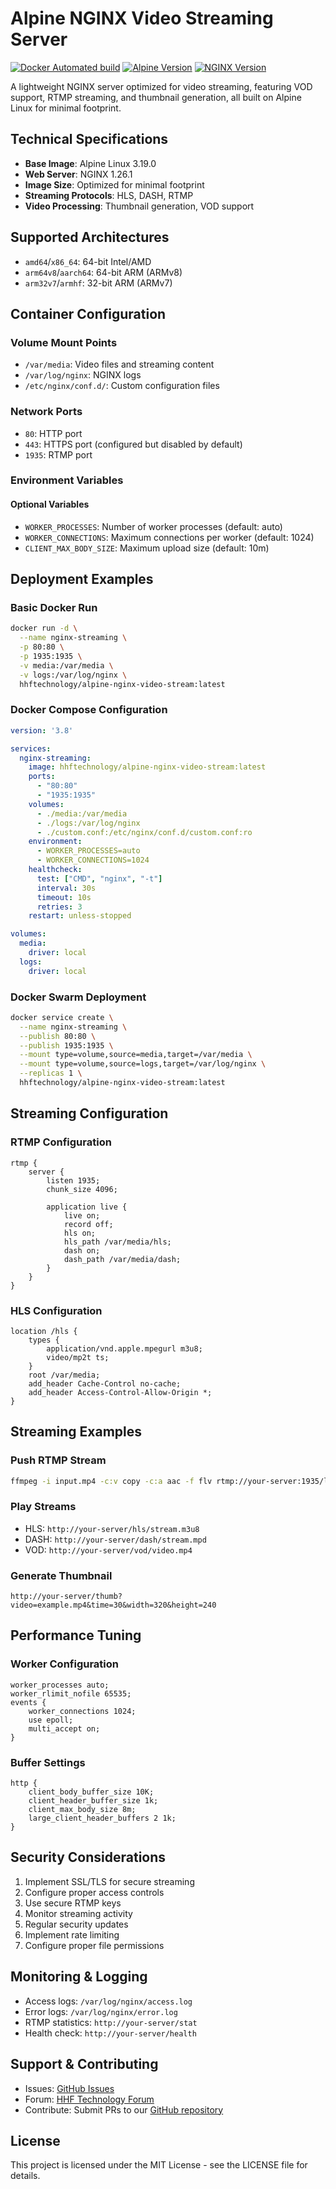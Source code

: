 # Alpine NGINX Video Streaming Server

[![Docker Automated build](https://img.shields.io/docker/automated/hhftechnology/alpine-nginx-video-stream.svg?style=for-the-badge&logo=docker)](https://hub.docker.com/r/hhftechnology/alpine-nginx-video-stream/)
[![Alpine Version](https://img.shields.io/badge/Alpine%20version-v3.19.0-green.svg?style=for-the-badge&logo=alpine-linux)](https://alpinelinux.org/)
[![NGINX Version](https://img.shields.io/badge/NGINX%20version-v1.26.1-green.svg?style=for-the-badge&logo=nginx)](https://nginx.org/)

A lightweight NGINX server optimized for video streaming, featuring VOD support, RTMP streaming, and thumbnail generation, all built on Alpine Linux for minimal footprint.

## Technical Specifications

- **Base Image**: Alpine Linux 3.19.0
- **Web Server**: NGINX 1.26.1
- **Image Size**: Optimized for minimal footprint
- **Streaming Protocols**: HLS, DASH, RTMP
- **Video Processing**: Thumbnail generation, VOD support

## Supported Architectures

- `amd64`/`x86_64`: 64-bit Intel/AMD
- `arm64v8`/`aarch64`: 64-bit ARM (ARMv8)
- `arm32v7`/`armhf`: 32-bit ARM (ARMv7)

## Container Configuration

### Volume Mount Points
- `/var/media`: Video files and streaming content
- `/var/log/nginx`: NGINX logs
- `/etc/nginx/conf.d/`: Custom configuration files

### Network Ports
- `80`: HTTP port
- `443`: HTTPS port (configured but disabled by default)
- `1935`: RTMP port

### Environment Variables

#### Optional Variables
- `WORKER_PROCESSES`: Number of worker processes (default: auto)
- `WORKER_CONNECTIONS`: Maximum connections per worker (default: 1024)
- `CLIENT_MAX_BODY_SIZE`: Maximum upload size (default: 10m)

## Deployment Examples

### Basic Docker Run
```bash
docker run -d \
  --name nginx-streaming \
  -p 80:80 \
  -p 1935:1935 \
  -v media:/var/media \
  -v logs:/var/log/nginx \
  hhftechnology/alpine-nginx-video-stream:latest
```

### Docker Compose Configuration
```yaml
version: '3.8'

services:
  nginx-streaming:
    image: hhftechnology/alpine-nginx-video-stream:latest
    ports:
      - "80:80"
      - "1935:1935"
    volumes:
      - ./media:/var/media
      - ./logs:/var/log/nginx
      - ./custom.conf:/etc/nginx/conf.d/custom.conf:ro
    environment:
      - WORKER_PROCESSES=auto
      - WORKER_CONNECTIONS=1024
    healthcheck:
      test: ["CMD", "nginx", "-t"]
      interval: 30s
      timeout: 10s
      retries: 3
    restart: unless-stopped

volumes:
  media:
    driver: local
  logs:
    driver: local
```

### Docker Swarm Deployment
```bash
docker service create \
  --name nginx-streaming \
  --publish 80:80 \
  --publish 1935:1935 \
  --mount type=volume,source=media,target=/var/media \
  --mount type=volume,source=logs,target=/var/log/nginx \
  --replicas 1 \
  hhftechnology/alpine-nginx-video-stream:latest
```

## Streaming Configuration

### RTMP Configuration
```nginx
rtmp {
    server {
        listen 1935;
        chunk_size 4096;

        application live {
            live on;
            record off;
            hls on;
            hls_path /var/media/hls;
            dash on;
            dash_path /var/media/dash;
        }
    }
}
```

### HLS Configuration
```nginx
location /hls {
    types {
        application/vnd.apple.mpegurl m3u8;
        video/mp2t ts;
    }
    root /var/media;
    add_header Cache-Control no-cache;
    add_header Access-Control-Allow-Origin *;
}
```

## Streaming Examples

### Push RTMP Stream
```bash
ffmpeg -i input.mp4 -c:v copy -c:a aac -f flv rtmp://your-server:1935/live/stream
```

### Play Streams
- HLS: `http://your-server/hls/stream.m3u8`
- DASH: `http://your-server/dash/stream.mpd`
- VOD: `http://your-server/vod/video.mp4`

### Generate Thumbnail
```
http://your-server/thumb?video=example.mp4&time=30&width=320&height=240
```

## Performance Tuning

### Worker Configuration
```nginx
worker_processes auto;
worker_rlimit_nofile 65535;
events {
    worker_connections 1024;
    use epoll;
    multi_accept on;
}
```

### Buffer Settings
```nginx
http {
    client_body_buffer_size 10K;
    client_header_buffer_size 1k;
    client_max_body_size 8m;
    large_client_header_buffers 2 1k;
}
```

## Security Considerations

1. Implement SSL/TLS for secure streaming
2. Configure proper access controls
3. Use secure RTMP keys
4. Monitor streaming activity
5. Regular security updates
6. Implement rate limiting
7. Configure proper file permissions

## Monitoring & Logging

- Access logs: `/var/log/nginx/access.log`
- Error logs: `/var/log/nginx/error.log`
- RTMP statistics: `http://your-server/stat`
- Health check: `http://your-server/health`

## Support & Contributing

- Issues: [GitHub Issues](https://github.com/hhftechnology/alpine-nginx-video-stream/issues)
- Forum: [HHF Technology Forum](https://forum.hhf.technology)
- Contribute: Submit PRs to our [GitHub repository](https://github.com/hhftechnology/alpine-nginx-video-stream)

## License

This project is licensed under the MIT License - see the LICENSE file for details.
